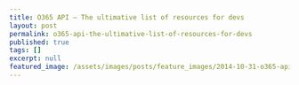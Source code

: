 ```yaml
---
title: O365 API — The ultimative list of resources for devs
layout: post
permalink: o365-api-the-ultimative-list-of-resources-for-devs
published: true
tags: []
excerpt: null
featured_image: /assets/images/posts/feature_images/2014-10-31-o365-api-the-ultimative-list-of-resources-for-devs.jpg
---
```

